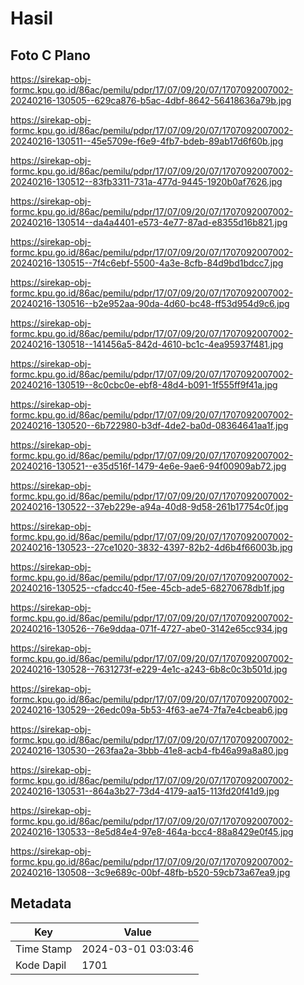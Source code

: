# Hasil

## Foto C Plano

https://sirekap-obj-formc.kpu.go.id/86ac/pemilu/pdpr/17/07/09/20/07/1707092007002-20240216-130505--629ca876-b5ac-4dbf-8642-56418636a79b.jpg

https://sirekap-obj-formc.kpu.go.id/86ac/pemilu/pdpr/17/07/09/20/07/1707092007002-20240216-130511--45e5709e-f6e9-4fb7-bdeb-89ab17d6f60b.jpg

https://sirekap-obj-formc.kpu.go.id/86ac/pemilu/pdpr/17/07/09/20/07/1707092007002-20240216-130512--83fb3311-731a-477d-9445-1920b0af7626.jpg

https://sirekap-obj-formc.kpu.go.id/86ac/pemilu/pdpr/17/07/09/20/07/1707092007002-20240216-130514--da4a4401-e573-4e77-87ad-e8355d16b821.jpg

https://sirekap-obj-formc.kpu.go.id/86ac/pemilu/pdpr/17/07/09/20/07/1707092007002-20240216-130515--7f4c6ebf-5500-4a3e-8cfb-84d9bd1bdcc7.jpg

https://sirekap-obj-formc.kpu.go.id/86ac/pemilu/pdpr/17/07/09/20/07/1707092007002-20240216-130516--b2e952aa-90da-4d60-bc48-ff53d954d9c6.jpg

https://sirekap-obj-formc.kpu.go.id/86ac/pemilu/pdpr/17/07/09/20/07/1707092007002-20240216-130518--141456a5-842d-4610-bc1c-4ea95937f481.jpg

https://sirekap-obj-formc.kpu.go.id/86ac/pemilu/pdpr/17/07/09/20/07/1707092007002-20240216-130519--8c0cbc0e-ebf8-48d4-b091-1f555ff9f41a.jpg

https://sirekap-obj-formc.kpu.go.id/86ac/pemilu/pdpr/17/07/09/20/07/1707092007002-20240216-130520--6b722980-b3df-4de2-ba0d-08364641aa1f.jpg

https://sirekap-obj-formc.kpu.go.id/86ac/pemilu/pdpr/17/07/09/20/07/1707092007002-20240216-130521--e35d516f-1479-4e6e-9ae6-94f00909ab72.jpg

https://sirekap-obj-formc.kpu.go.id/86ac/pemilu/pdpr/17/07/09/20/07/1707092007002-20240216-130522--37eb229e-a94a-40d8-9d58-261b17754c0f.jpg

https://sirekap-obj-formc.kpu.go.id/86ac/pemilu/pdpr/17/07/09/20/07/1707092007002-20240216-130523--27ce1020-3832-4397-82b2-4d6b4f66003b.jpg

https://sirekap-obj-formc.kpu.go.id/86ac/pemilu/pdpr/17/07/09/20/07/1707092007002-20240216-130525--cfadcc40-f5ee-45cb-ade5-68270678db1f.jpg

https://sirekap-obj-formc.kpu.go.id/86ac/pemilu/pdpr/17/07/09/20/07/1707092007002-20240216-130526--76e9ddaa-071f-4727-abe0-3142e65cc934.jpg

https://sirekap-obj-formc.kpu.go.id/86ac/pemilu/pdpr/17/07/09/20/07/1707092007002-20240216-130528--7631273f-e229-4e1c-a243-6b8c0c3b501d.jpg

https://sirekap-obj-formc.kpu.go.id/86ac/pemilu/pdpr/17/07/09/20/07/1707092007002-20240216-130529--26edc09a-5b53-4f63-ae74-7fa7e4cbeab6.jpg

https://sirekap-obj-formc.kpu.go.id/86ac/pemilu/pdpr/17/07/09/20/07/1707092007002-20240216-130530--263faa2a-3bbb-41e8-acb4-fb46a99a8a80.jpg

https://sirekap-obj-formc.kpu.go.id/86ac/pemilu/pdpr/17/07/09/20/07/1707092007002-20240216-130531--864a3b27-73d4-4179-aa15-113fd20f41d9.jpg

https://sirekap-obj-formc.kpu.go.id/86ac/pemilu/pdpr/17/07/09/20/07/1707092007002-20240216-130533--8e5d84e4-97e8-464a-bcc4-88a8429e0f45.jpg

https://sirekap-obj-formc.kpu.go.id/86ac/pemilu/pdpr/17/07/09/20/07/1707092007002-20240216-130508--3c9e689c-00bf-48fb-b520-59cb73a67ea9.jpg


## Metadata

| Key        | Value               |
| ---------- | ------------------- |
| Time Stamp | 2024-03-01 03:03:46 |
| Kode Dapil | 1701                |



